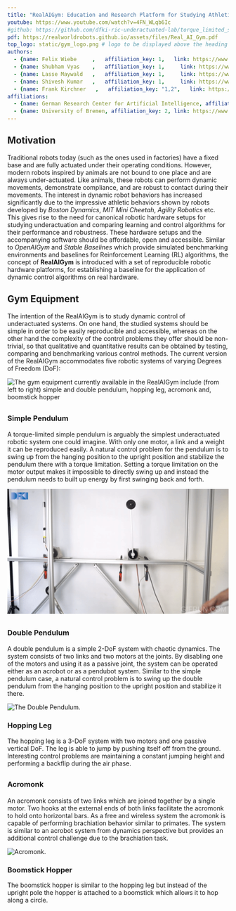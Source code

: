 ```yaml
---
title: "RealAIGym: Education and Research Platform for Studying Athletic Intelligence"
youtube: https://www.youtube.com/watch?v=4FN_WLqb6Ic
#github: https://github.com/dfki-ric-underactuated-lab/torque_limited_simple_pendulum
pdf: https://realworldrobots.github.io/assets/files/Real_AI_Gym.pdf
top_logo: static/gym_logo.png # logo to be displayed above the heading
authors:
  - {name: Felix Wiebe     ,   affiliation_key: 1,   link: https://www.dfki.de/web}
  - {name: Shubham Vyas    ,   affiliation_key: 1,     link: https://www.dfki.de/web}
  - {name: Lasse Maywald   ,   affiliation_key: 1,     link: https://www.dfki.de/web}
  - {name: Shivesh Kumar   ,   affiliation_key: 1,     link: https://www.dfki.de/web}
  - {name: Frank Kirchner   ,   affiliation_key: "1,2",   link: https://www.dfki.de/web}
affiliations:
  - {name: German Research Center for Artificial Intelligence, affiliation_key: 1, link: https://www.dfki.de/en/web}
  - {name: University of Bremen, affiliation_key: 2, link: https://www.uni-bremen.de/}
---
```



## Motivation

Traditional robots today (such as the ones used in factories) have a fixed base and are fully actuated under their operating conditions. However, modern robots inspired by animals are not bound to one place and are always under-actuated. Like animals, these robots can perform dynamic movements, demonstrate compliance, and are robust to contact during their movements. The interest in dynamic robot behaviors has increased significantly due to the impressive athletic behaviors shown by robots developed by *Boston Dynamics*, *MIT Mini Cheetah*, *Agility Robotics* etc. This gives rise to the need for canonical robotic hardware setups for studying underactuation and comparing learning and control algorithms for their performance and robustness. These hardware setups and the accompanying software should be affordable, open and accessible. Similar to *OpenAIGym* and *Stable Baselines* which provide simulated benchmarking environments and baselines for Reinforcement Learning (RL) algorithms, the concept of **RealAIGym**  is introduced with a set of reproducible robotic hardware platforms, for establishing a baseline for the application of dynamic control algorithms on real hardware.

## Gym Equipment
The intention of the RealAIGym is to study dynamic control of underactuated systems. On one hand, the studied systems should be simple in order to be easily reproducible and accessible, whereas on the other hand the complexity of the control problems they offer should be non-trivial, so that qualitative and quantitative results can be obtained by testing, comparing and benchmarking various control methods. The current version of the RealAIGym accommodates five robotic systems of varying Degrees of Freedom (DoF): 

![The gym equipment currently available in the RealAIGym include (from left to right) simple and double pendulum, hopping leg, acromonk and, boomstick hopper](static/figures/gym.png)

### Simple Pendulum [<i class="fa fa-github" style="font-size:24px"></i>](https://github.com/dfki-ric-underactuated-lab/torque_limited_simple_pendulum) [<i class="fa fa-book" style="font-size:24px"></i>](https://dfki-ric-underactuated-lab.github.io/torque_limited_simple_pendulum/)
A torque-limited simple pendulum is arguably the simplest underactuated robotic system one could imagine. With only one motor, a link and a weight it can be reproduced easily. A natural control problem for the pendulum is to swing up from the hanging position to the upright position and stabilize the pendulum there with a torque limitation. Setting a torque limitation on the motor output makes it impossible to directly swing up and instead the pendulum needs to built up energy by first swinging back and forth.

![The Simple Pendulum.](static/gifs/pendulum.gif)

### Double Pendulum [<i class="fa fa-github" style="font-size:24px"></i>](https://github.com/dfki-ric-underactuated-lab/double_pendulum) [<i class="fa fa-book" style="font-size:24px"></i>](https://dfki-ric-underactuated-lab.github.io/double_pendulum/index.html) 

A double pendulum is a simple 2-DoF system with chaotic dynamics. The system consists of two links and two motors at the joints. By disabling one of the motors and using it as a passive joint, the system can be operated either as an acrobot or as a pendubot system. Similar to the simple pendulum case, a natural control problem is to swing up the double pendulum from the hanging position to the upright position and stabilize it there.

![The Double Pendulum.](static/gifs/acrobot.gif)

### Hopping Leg
The hopping leg is a 3-DoF system with two motors and one passive vertical DoF. The leg is able to jump by pushing itself off from the ground. Interesting control problems are maintaining a constant jumping height and performing a backflip during the air phase.

### Acromonk [<i class="fa fa-github" style="font-size:24px"></i>](https://github.com/dfki-ric-underactuated-lab/acromonk)
An acromonk consists of two links which are joined together by a single motor. Two hooks at the external ends of both links facilitate the acromonk to hold onto horizontal bars. As a free and wireless system the acromonk is capable of performing brachiation behavior similar to primates. The system is similar to an acrobot system from dynamics perspective but provides an additional control challenge due to the brachiation task.

![Acromonk.](static/gifs/acromonk.gif)

### Boomstick Hopper
The boomstick hopper is similar to the hopping leg but instead of the upright pole the hopper is attached to a boomstick which allows it to hop along a circle.

